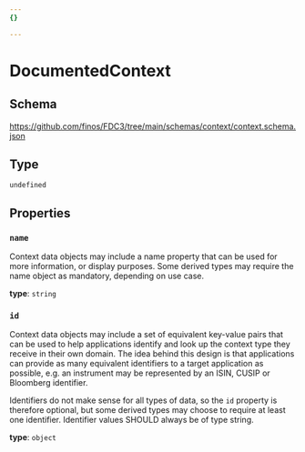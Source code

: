 ```yaml
---
{}

---
```


# DocumentedContext

## Schema

<https://github.com/finos/FDC3/tree/main/schemas/context/context.schema.json>

## Type

`undefined`

## Properties

### `name`

Context data objects may include a name property that can be used for more information, or display purposes. Some derived types may require the name object as mandatory, depending on use case.

**type**: `string`

### `id`

Context data objects may include a set of equivalent key-value pairs that can be used to help applications identify and look up the context type they receive in their own domain. The idea behind this design is that applications can provide as many equivalent identifiers to a target application as possible, e.g. an instrument may be represented by an ISIN, CUSIP or Bloomberg identifier.

Identifiers do not make sense for all types of data, so the `id` property is therefore optional, but some derived types may choose to require at least one identifier. Identifier values SHOULD always be of type string.

**type**: `object`

